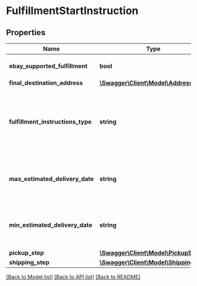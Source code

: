 # FulfillmentStartInstruction

## Properties
Name | Type | Description | Notes
------------ | ------------- | ------------- | -------------
**ebay_supported_fulfillment** | **bool** | This field is only returned if its value is true and indicates that the fulfillment will be shipped via eBay&#x27;s Global Shipping Program. For more information, see the Global Shipping Program help topic. | [optional] 
**final_destination_address** | [**\Swagger\Client\Model\Address**](Address.md) |  | [optional] 
**fulfillment_instructions_type** | **string** | The enumeration value returned in this field indicates the method of fulfillment that will be used to deliver this set of line items (this package) to the buyer. This field will have a value of SHIP_TO if the ebaySupportedFulfillment field is returned with a value of true. See the FulfillmentInstructionsType definition for more information about different fulfillment types. For implementation help, refer to &lt;a href&#x3D;&#x27;https://developer.ebay.com/api-docs/sell/fulfillment/types/sel:FulfillmentInstructionsType&#x27;&gt;eBay API documentation&lt;/a&gt; | [optional] 
**max_estimated_delivery_date** | **string** | This is the estimated latest date that the fulfillment will be completed. This timestamp is in ISO 8601 format, which uses the 24-hour Universal Coordinated Time (UTC) clock. This field is not returned ifthe value of the fulfillmentInstructionsType field is DIGITAL or PREPARE_FOR_PICKUP. Format: [YYYY]-[MM]-[DD]T[hh]:[mm]:[ss].[sss]Z Example: 2015-08-04T19:09:02.768Z | [optional] 
**min_estimated_delivery_date** | **string** | This is the estimated earliest date that the fulfillment will be completed. This timestamp is in ISO 8601 format, which uses the 24-hour Universal Coordinated Time (UTC) clock. This field is not returned if the value of the fulfillmentInstructionsType field is DIGITAL or PREPARE_FOR_PICKUP. Format: [YYYY]-[MM]-[DD]T[hh]:[mm]:[ss].[sss]Z Example: 2015-08-04T19:09:02.768Z | [optional] 
**pickup_step** | [**\Swagger\Client\Model\PickupStep**](PickupStep.md) |  | [optional] 
**shipping_step** | [**\Swagger\Client\Model\ShippingStep**](ShippingStep.md) |  | [optional] 

[[Back to Model list]](../../README.md#documentation-for-models) [[Back to API list]](../../README.md#documentation-for-api-endpoints) [[Back to README]](../../README.md)

